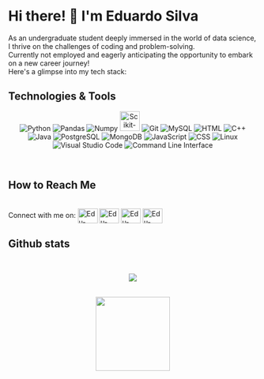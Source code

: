 # Hi there! 👋 **I'm Eduardo Silva**

As an undergraduate student deeply immersed in the world of data science, I thrive on the challenges of coding and problem-solving. 
<br>
Currently not employed and eagerly anticipating the opportunity to embark on a new career journey!
<br>
Here's a glimpse into my tech stack:
## Technologies & Tools
<p align="center">
  <img src="https://img.icons8.com/color/48/000000/python.png" alt="Python" title="Python"/>
  <img src="https://img.icons8.com/color/48/000000/pandas.png" alt="Pandas" title="Pandas"/>
  <img src="https://img.icons8.com/color/48/000000/numpy.png" alt="Numpy" title="Numpy"/>
  <img src="https://upload.wikimedia.org/wikipedia/commons/0/05/Scikit_learn_logo_small.svg" alt="Scikit-Learn" title="Scikit-Learn" width="40" height="40"/>
  <img src="https://img.icons8.com/color/48/000000/git.png" alt="Git" title="Git"/>
  <img src="https://img.icons8.com/color/48/000000/mysql.png" alt="MySQL" title="MySQL"/>
  <img src="https://img.icons8.com/color/48/000000/html-5.png" alt="HTML" title="HTML"/>
  <img src="https://img.icons8.com/color/48/000000/c-plus-plus-logo.png" alt="C++" title="C++"/>
  <img src="https://img.icons8.com/color/48/000000/java-coffee-cup-logo.png" alt="Java" title="Java"/>
  <img src="https://img.icons8.com/color/48/000000/postgreesql.png" alt="PostgreSQL" title="PostgreSQL"/>
  <img src="https://img.icons8.com/color/48/000000/mongodb.png" alt="MongoDB" title="MongoDB"/>
  <img src="https://img.icons8.com/color/48/000000/javascript.png" alt="JavaScript" title="JavaScript"/>
  <img src="https://img.icons8.com/color/48/000000/css3.png" alt="CSS" title="CSS"/>
  <img src="https://img.icons8.com/color/48/000000/linux.png" alt="Linux" title="Linux"/>
  <img src="https://img.icons8.com/color/48/000000/visual-studio-code-2019.png" alt="Visual Studio Code" title="Visual Studio Code"/>
  <img src="https://img.icons8.com/color/48/000000/console.png" alt="Command Line Interface" title="Command Line Interface"/>
</p>
<br>

## How to Reach Me
<br>
Connect with me on:
<a href="https://profiles.datawars.io/eduardoalsilva45"> <img align="center" alt="Edu-DataWars" height="30" width="40" src="https://profiles.datawars.io/images/logo-sm.svg" title="DataWars"></a>
<a href="https://www.hackerrank.com/eduardoalsilva45?hr_r=1"> <img align="center" alt="Edu-HackerRank" height="30" width="40" src="https://hrcdn.net/fcore/assets/work/header/hackerrank_logo-21e2867566.svg" title="HackerRank"></a>
<a href="https://www.kaggle.com/eduardosilvaap"> <img align="center" alt="Edu-Kaggle" height="30" width="40" src="https://cdn.jsdelivr.net/gh/devicons/devicon/icons/kaggle/kaggle-original-wordmark.svg" title="Kaggle"></a>
<a href="https://www.linkedin.com/in/eduardo-almeida-da-silva-dev/"> <img align="center" alt="Edu-LinkedIn" height="30" width="40" src="https://cdn.jsdelivr.net/gh/devicons/devicon/icons/linkedin/linkedin-original.svg" title="LinkedIn"></a>
<br>

## Github stats
<br>
<p align="center">
  <a href="https://git.io/streak-stats"><img src="https://streak-stats.demolab.com?user=eduardoalsilva&theme=material-palenight&locale=pt_BR">
</p>
<br>
<div align="center">
    <a href="[https://github.com/eduardoalsilva](https://github.com/eduardoalsilva)"> 
    <img height="150em" src="https://github-readme-stats.vercel.app/api/top-langs/?username=eduardoalsilva&layout=compact&langs_count=16&theme=tokyonight"/>


</div>
